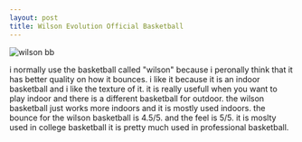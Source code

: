 ```yaml
---
layout: post
title: Wilson Evolution Official Basketball
---
```

![wilson bb](wilson-bb-1.jpg)

i normally use the basketball called "wilson" because i peronally think that it has better quality on how it bounces.
 i like it because it is an indoor basketball and i like the texture of it. it is really usefull when you want to play indoor and there is a different basketball for outdoor. the wilson basketball just works more indoors and it is mostly used indoors. the bounce for the wilson basketball is 4.5/5. and the feel is 5/5. it is moslty used in college basketball it is pretty much used in professional basketball. 

